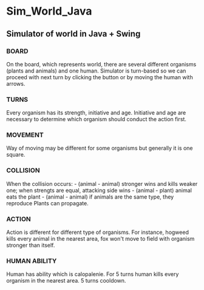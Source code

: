 # Sim_World_Java
## Simulator of world in Java + Swing
### BOARD
On the board, which represents world, there are several different organisms (plants and animals) and one human. Simulator is turn-based so we can proceed with next turn by clicking the button or by moving the human with arrows.
### TURNS
Every organism has its strength, initiative and age. Initiative and age are necessary to determine which organism should conduct the action first.
### MOVEMENT
Way of moving may be different for some organisms but generally it is one square.
### COLLISION
When the collision occurs:
    - (animal - animal) stronger wins and kills weaker one; when strengts are equal, attacking side wins
    - (animal - plant) animal eats the plant
    - (animal - animal) if animals are the same type, they reproduce
Plants can propagate.
### ACTION
Action is different for different type of organisms. For instance, hogweed kills every animal in the nearest area, fox won't move to field with organism stronger than itself.
### HUMAN ABILITY
Human has ability which is calopalenie. For 5 turns human kills every organism in the nearest area. 5 turns cooldown.
